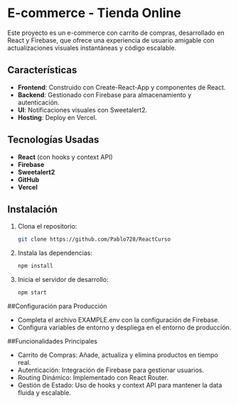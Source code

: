 # E-commerce - Tienda Online

Este proyecto es un e-commerce con carrito de compras, desarrollado en React y Firebase, que ofrece una experiencia de usuario amigable con actualizaciones visuales instantáneas y código escalable.

## Características

- **Frontend**: Construido con Create-React-App y componentes de React.
- **Backend**: Gestionado con Firebase para almacenamiento y autenticación.
- **UI**: Notificaciones visuales con Sweetalert2.
- **Hosting**: Deploy en Vercel.

## Tecnologías Usadas

- **React** (con hooks y context API)
- **Firebase**
- **Sweetalert2**
- **GitHub**
- **Vercel**

## Instalación

1. Clona el repositorio:
   ```bash
   git clone https://github.com/Pablo728/ReactCurso


2. Instala las dependencias:
   ```bash
   npm install


3. Inicia el servidor de desarrollo:
   ```bash
   npm start


##Configuración para Producción

- Completa el archivo EXAMPLE.env con la configuración de Firebase.
- Configura variables de entorno y despliega en el entorno de producción.


##Funcionalidades Principales

- Carrito de Compras: Añade, actualiza y elimina productos en tiempo real.
- Autenticación: Integración de Firebase para gestionar usuarios.
- Routing Dinámico: Implementado con React Router.
- Gestión de Estado: Uso de hooks y context API para mantener la data fluida y escalable.
  
